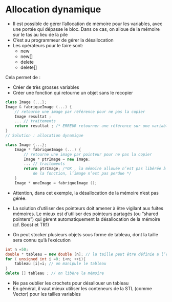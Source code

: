 # Allocation dynamique

* Il est possible de gérer l’allocation de mémoire pour les variables, avec une portée qui dépasse le bloc. Dans ce cas, on alloue de la mémoire sur le tas au lieu de la pile
* C’est au programmeur de gérer la désallocation
* Les opérateurs pour le faire sont:
  * new
  * new[]
  * delete
  * delete[]

Cela permet de :
* Créer de très grosses variables
* Créer une fonction qui retourne un objet sans le recopier

``` c++
class Image {...};
Image & fabriqueImage (...) {
    // retourne une image par référence pour ne pas la copier 
    Image resultat ;
    ... // traitements
    return resultat ; /* ERREUR retourner une référence sur une variable locale qui meurt a la fin de la fonction */
}
// Solution : allocation dynamique
```

``` c++
class Image {...};
    Image * fabriqueImage (...) {
        // retourne une image par pointeur pour ne pas la copier 
        Image * ptrImage = new Image;
        ... // traitements
        return ptrImage; /*OK , la mémoire allouée n’est pas libérée à la fin
            de la fonction, l’image n’est pas perdue */
    }
    Image * uneImage = fabriqueImage ();
```

* Attention, dans cet exemple, la désallocation de la mémoire n’est pas gérée.
* La solution d’utiliser des pointeurs doit amener à être vigilant aux fuites mémoires. Le mieux est d’utiliser des pointeurs partagés (ou “shared pointers”) qui gèrent automatiquement la désallocation de la mémoire (cf. Boost et TR1)

* On peut stocker plusieurs objets sous forme de tableau, dont la taille sera connu qu’à l’exécution

``` c++
int n =50;
double * tableau = new double [n]; // la taille peut être définie a l’exécution 
for ( unsigned int i =0; i<n; ++i){ 
    tableau [i]=i; // on manipule le tableau
}
delete [] tableau ; // on libère la mémoire
```

* Ne pas oublier les crochets pour désallouer un tableau
* En général, il vaut mieux utiliser les conteneurs de la STL (comme Vector) pour les tailles variables
